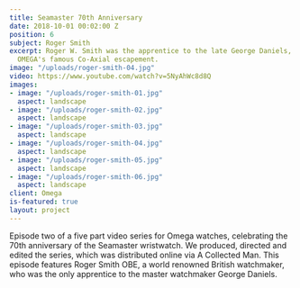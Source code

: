 ```yaml
---
title: Seamaster 70th Anniversary
date: 2018-10-01 00:02:00 Z
position: 6
subject: Roger Smith
excerpt: Roger W. Smith was the apprentice to the late George Daniels, inventor of
  OMEGA's famous Co-Axial escapement.
image: "/uploads/roger-smith-04.jpg"
video: https://www.youtube.com/watch?v=5NyAhWc8d8Q
images:
- image: "/uploads/roger-smith-01.jpg"
  aspect: landscape
- image: "/uploads/roger-smith-02.jpg"
  aspect: landscape
- image: "/uploads/roger-smith-03.jpg"
  aspect: landscape
- image: "/uploads/roger-smith-04.jpg"
  aspect: landscape
- image: "/uploads/roger-smith-05.jpg"
  aspect: landscape
- image: "/uploads/roger-smith-06.jpg"
  aspect: landscape
client: Omega
is-featured: true
layout: project
---
```


Episode two of a five part video series for Omega watches, celebrating the 70th anniversary of the Seamaster wristwatch.  We produced, directed and edited the series, which was distributed online via A Collected Man. This episode features Roger Smith OBE, a world renowned British watchmaker, who was the only apprentice to the master watchmaker George Daniels. 